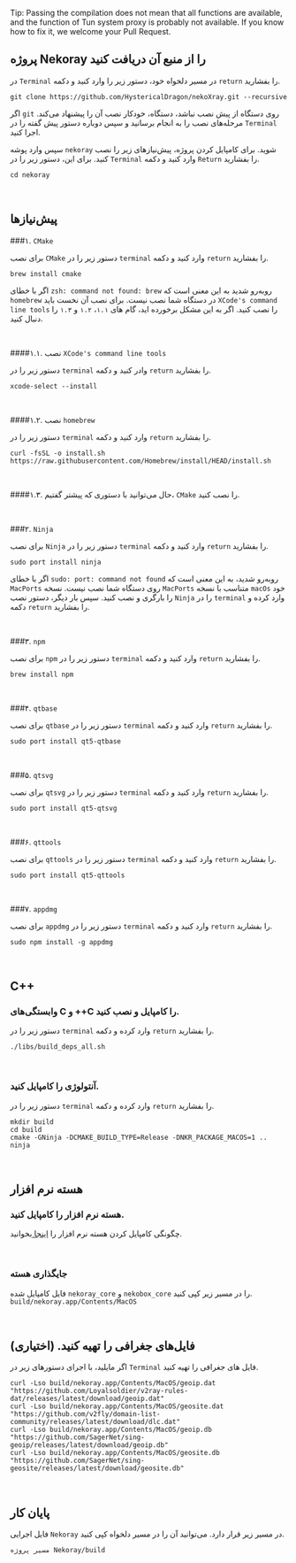Tip: Passing the compilation does not mean that all functions are available, and the function of Tun system proxy is probably not available. If you know how to fix it, we welcome your Pull Request.

## پروژه Nekoray را از منبع آن دریافت کنید
در `Terminal` در مسیر دلخواه خود، دستور زیر را وارد کنید و دکمه `return` را بفشارید.
```shell
git clone https://github.com/HystericalDragon/nekoXray.git --recursive
```
اگر `git` روی دستگاه از پیش نصب نباشد، دستگاه، خودکار نصب آن را پیشنهاد می‌کند. مرحله‌های نصب را به انجام برسانید و سپس دوباره دستور پیش گفته را در `Terminal` اجرا کنید.

سپس وارد پوشه `nekoray` شوید.
برای کامپایل کردن پروژه، پیش‌نیازهای زیر را نصب کنید. برای این، دستور زیر را در `Terminal` وارد کنید و دکمه `Return` را بفشارید.


```shell
cd nekoray
```
<br>

## پیش‌نیازها

###۱. `CMake`

برای نصب `CMake` دستور زیر را در `terminal` وارد کنید و دکمه `return` را بفشارید.
```shell
brew install cmake
```
اگر با خطای `zsh: command not found: brew` روبه‌رو شدید به این معنی است که `homebrew` در دستگاه شما نصب نیست. برای نصب آن نخست باید `XCode's command line tools` را نصب کنید. اگر به این مشکل برخورده‌ اید، گام های `۱.۱`، `۱.۲` و `۱.۳` را دنبال کنید.

<br>

####۱.۱. نصب `XCode's command line tools`

دستور زیر را در `terminal` وادر کنید و دکمه `return` را بفشارید.
```shell
xcode-select --install
```

<br>

####۱.۲. نصب `homebrew`

دستور زیر را در `terminal` وارد کنید و دکمه `return` را بفشارید.
```shell
curl -fsSL -o install.sh https://raw.githubusercontent.com/Homebrew/install/HEAD/install.sh
```

<br>

####۱.۳. حال می‌توانید با دستوری که پیشتر گفتیم، `CMake` را نصب کنید.

<br>

###۲. `Ninja`

برای نصب `Ninja` دستور زیر را در `terminal` وارد کنید و دکمه `return` را بفشارید.
```shell
sudo port install ninja
```
اگر با خطای `sudo: port: command not found` روبه‌رو شدید، به این معنی است که `MacPorts` روی دستگاه شما نصب نیست. نسخه `MacPorts` متناسب با نسخه `macOs` خود را بارگری و نصب کنید. سپس بار دیگر، دستور نصب `Ninja` را در `terminal` وارد کرده و دکمه `return` را بفشارید.

<br>

###۳. `npm`

برای نصب `npm` دستور زیر را در `terminal` وارد کنید و دکمه `return` را بفشارید.
```shell
brew install npm
```

<br>

###۴. `qtbase`

برای نصب `qtbase` دستور زیر را در `terminal` وارد کنید و دکمه `return` را بفشارید.
```shell
sudo port install qt5-qtbase
```

<br>

###۵. `qtsvg`

برای نصب `qtsvg` دستور زیر را در `terminal` وارد کنید و دکمه `return` را بفشارید.
```shell
sudo port install qt5-qtsvg
```

<br>

###۶. `qttools`

برای نصب `qttools` دستور زیر را در `terminal` وارد کنید و دکمه `return` را بفشارید.
```shell
sudo port install qt5-qttools
```

<br>

###۷. `appdmg`

برای نصب `appdmg` دستور زیر را در `terminal` وارد کنید و دکمه `return` را بفشارید.
```shell
sudo npm install -g appdmg
```

<br>

## C++

### وابستگی‌های C و ++C را کامپایل و نصب کنید.

دستور زیر را در `terminal` وارد کرده و دکمه `return` را بفشارید.

```shell
./libs/build_deps_all.sh
```

<br>

### آنتولوژی را کامپایل کنید.

دستور زیر را در `terminal` وارد کرده و دکمه `return` را بفشارید.
```shell
mkdir build
cd build
cmake -GNinja -DCMAKE_BUILD_TYPE=Release -DNKR_PACKAGE_MACOS=1 ..
ninja
```

<br>

## هسته نرم افزار

### هسته نرم افزار را کامپایل کنید.

چگونگی کامپایل کردن هسته نرم افزار را [اینجا ](./Build_Core_fa.md)بخوانید.

<br>

### جایگذاری هسته

فایل کامپایل شده `nekoray_core` و `nekobox_core` را در مسیر زیر کپی کنید.
`build/nekoray.app/Contents/MacOS`

<br>

## فایل‌های جغرافی را تهیه کنید. (اختیاری)

اگر مایلید، با اجرای دستورهای زیر در `Terminal` فایل های جغرافی را تهیه کنید.

```shell
curl -Lso build/nekoray.app/Contents/MacOS/geoip.dat "https://github.com/Loyalsoldier/v2ray-rules-dat/releases/latest/download/geoip.dat"
curl -Lso build/nekoray.app/Contents/MacOS/geosite.dat "https://github.com/v2fly/domain-list-community/releases/latest/download/dlc.dat"
curl -Lso build/nekoray.app/Contents/MacOS/geoip.db "https://github.com/SagerNet/sing-geoip/releases/latest/download/geoip.db"
curl -Lso build/nekoray.app/Contents/MacOS/geosite.db "https://github.com/SagerNet/sing-geosite/releases/latest/download/geosite.db"
```
<br>

## پایان کار

فایل اجرایی `Nekoray` در مسیر زیر قرار دارد. می‌توانید آن را در مسیر دلخواه کپی کنید.

`مسیر پروژه Nekoray/build`